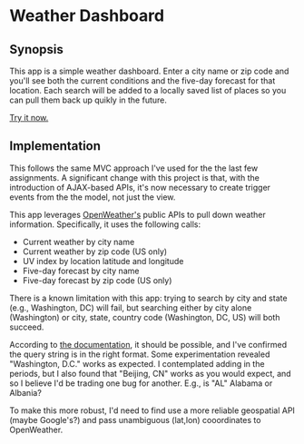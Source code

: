 # Weather Dashboard

## Synopsis

This app is a simple weather dashboard. Enter a city name or zip code and you'll see both the current conditions and the five-day forecast for that location. Each search will be added to a locally saved list of places so you can pull them back up quikly in the future.

[Try it now.](https://bryan3023.github.io/gw-homework06/)

## Implementation

This follows the same MVC approach I've used for the the last few assignments. A significant change with this project is that, with the introduction of AJAX-based APIs, it's now necessary to create trigger events from the the model, not just the view.

This app leverages [OpenWeather's](https://openweathermap.org) public APIs to pull down weather information. Specifically, it uses the following calls:

* Current weather by city name
* Current weather by zip code (US only)
* UV index by location latitude and longitude
* Five-day forecast by city name
* Five-day forecast by zip code (US only)

There is a known limitation with this app: trying to search by city and state (e.g., Washington, DC) will fail, but searching either by city alone (Washington) or city, state, country code (Washington, DC, US) will both succeed.

According to [the documentation](https://openweathermap.org/current#name), it should be possible, and I've confirmed the query string is in the right format. Some experimentation revealed "Washington, D.C." works as expected. I contemplated adding in the periods, but I also found that "Beijing, CN" works as you would expect, and so I believe I'd be trading one bug for another. E.g., is "AL" Alabama or Albania?

To make this more robust, I'd need to find use a more reliable geospatial API (maybe Google's?) and pass unambiguous (lat,lon) cooordinates to OpenWeather.